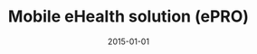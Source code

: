 ---
# Documentation: https://wowchemy.com/docs/managing-content/

title: Mobile eHealth solution (ePRO)
subtitle: ''
summary: ''
authors:
- saganowski
- brodka
- Andrzej Misiaszek
- Kazimierz Frączkowski
tags: []
categories: []
date: '2015-01-01'
lastmod: 2022-10-07T05:03:05Z
featured: false
draft: false

# Featured image
# To use, add an image named `featured.jpg/png` to your page's folder.
# Focal points: Smart, Center, TopLeft, Top, TopRight, Left, Right, BottomLeft, Bottom, BottomRight.
image:
  caption: ''
  focal_point: ''
  preview_only: false

# Projects (optional).
#   Associate this post with one or more of your projects.
#   Simply enter your project's folder or file name without extension.
#   E.g. `projects = ["internal-project"]` references `content/project/deep-learning/index.md`.
#   Otherwise, set `projects = []`.
projects: []
publishDate: '2022-10-07T05:03:04.568362Z'
publication_types:
- '2'
abstract: ''
publication: '*Journal of Clinical Bioinformatics*'
doi: 10.1186/2043-9113-5-S1-S14
links:
- name: URL
  url: https://jclinbioinformatics.biomedcentral.com/articles/10.1186/2043-9113-5-S1-S14
---